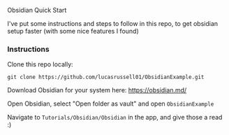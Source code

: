 Obsidian Quick Start

I've put some instructions and steps to follow in this repo, to get obsidian setup faster (with some nice features I found)

### Instructions

Clone this repo locally:
```
git clone https://github.com/lucasrussell01/ObsidianExample.git
```

Download Obsidian for your system here: https://obsidian.md/

Open Obsidian, select "Open folder as vault" and open `ObsidianExample`

Navigate to `Tutorials/Obsidian/Obsidian` in the app, and give those a read :)
